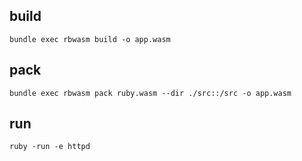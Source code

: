 ## build

```
bundle exec rbwasm build -o app.wasm
```

## pack

```
bundle exec rbwasm pack ruby.wasm --dir ./src::/src -o app.wasm
```

## run

```
ruby -run -e httpd
```
